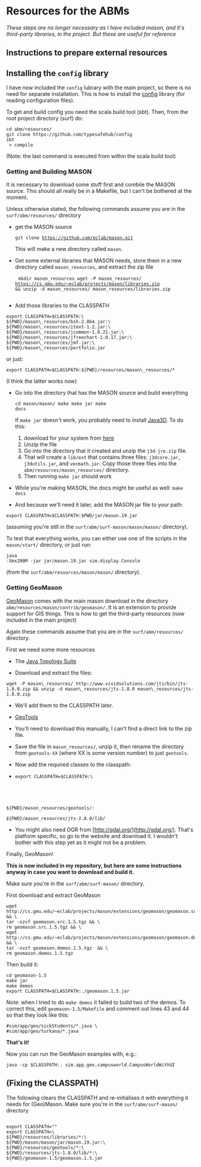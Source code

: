 # Resources for the ABMs

_These steps are no longer necessary as I have included mason, and it's third-party libraries, in the project. But these are useful for reference_

## Instructions to prepare external resources

## Installing the `config` library

I have now included the `config` lubrary with the main project, so there is no need for separate installation. This is how to install the [config](https://github.com/typesafehub/config) library (for reading configuration files).

To get and build config you need the scala build tool (sbt). Then, from the root project directory (surf) do:

```
cd abm/resources/
git clone https://github.com/typesafehub/config
sbt
 > compile
```

(Note: the last command is executed from within the scala build tool)

### Getting and Building MASON


It is necessary to download some stuff first and combile the MASON source. This should all really be in a Makefile, but I can't be bothered at the moment.

Unless otherwise stated, the following commands assume you are in the <code>surf/abm/resources/</code> directory

 - get the MASON source <pre><code>git clone https://github.com/eclab/mason.git</code></pre> This will make a new directory called <code>mason</code>.
 
 - Get some external libraries that MASON needs, store them in a new directory called <code>mason\_resources</code>, and extract the zip file  <pre>
<code>mkdir mason\_resources
wget -P mason\_resources/ https://cs.gmu.edu/~eclab/projects/mason/libraries.zip && unzip -d mason\_resources/ mason\_resources/libraries.zip </code>
</pre> 

 - Add those libraries to the CLASSPATH
<pre><code>export CLASSPATH=$CLASSPATH:\
${PWD}/mason\_resources/bsh-2.0b4.jar:\
${PWD}/mason\_resources/itext-1.2.jar:\
${PWD}/mason\_resources/jcommon-1.0.21.jar:\
${PWD}/mason\_resources/jfreechart-1.0.17.jar:\
${PWD}/mason\_resources/jmf.jar:\
${PWD}/mason\_resources/portfolio.jar</code></pre> 
or just:
<pre><code>export CLASSPATH=$CLASSPATH:${PWD}/resources/mason\_resources/*</code></pre>
(I think the latter works now)


 - Go into the directory that has the MASON source and build everything <pre><code>cd mason/mason/
make 
make jar
make docs</code></pre>
If <code>make jar</code> doesn't work, you probably need to install [Java3D](https://java3d.java.net/binary-builds.html). To do this: 

   1. download for your system from [here](https://java3d.java.net/binary-builds.html)
   2. Unzip the file
   3. Go into the directory that it created and unzip the <code>j3d-jre.zip</code> file.
   4. That will create a <code>lib/ext</code> that contains three files: <code>j3dcore.jar</code>, <code>j3dutils.jar</code>, and <code>vecmath.jar</code>. Copy those three files into the <code>abm/resources/mason\_resources/</code> directory.
   5. Then running <code>make jar</code> should work

 - While you're making MASON, the docs might be useful as well: <code>make docs</code>

 - And because we'll need it later, add the MASON jar file to your path:
<pre><code>export CLASSPATH=$CLASSPATH:$PWD/jar/mason.19.jar</code></pre>
(assuming you're still in the <code>surf/abm/surf-mason/mason/mason/</code> directory).

To test that everything works, you can either use one of the scripts in the <code>mason/start/</code> directory, or just run: <pre><code>java -Xmx200M -jar jar/mason.19.jar sim.display.Console</code></pre> (from the <code>surf/abm/resources/mason/mason/</code> directory).

### Getting GeoMason

[GeoMason](http://cs.gmu.edu/~eclab/projects/mason/extensions/geomason/)  comes with the main mason download in the directory `abm/resources/mason/contrib/geomason/`. It is an extension to provide support for GIS things. This is how to get the third-party resources (now included in the main project)

Again these commands assume that you are in the <code>surf/abm/resources/</code> directory.

First we need some more resources

 - The [Java Topology Suite](http://www.vividsolutions.com/jts/JTSHome.htm) 

  - Download and extract the files:
<pre><code>wget -P mason\_resources/ http://www.vividsolutions.com/jts/bin/jts-1.8.0.zip && unzip -d mason\_resources/jts-1.8.0 mason\_resources/jts-1.8.0.zip </code></pre>

  - We'll add them to the CLASSPATH later.

 - [GeoTools](https://sourceforge.net/projects/geotools/)

  - You'll need to download this manually, I can't find a direct link to the zip file.
  - Save the file in <code>mason\_resources/</code>, unzip it, then rename the directory from <code>geotools-XX</code> (where XX is some version number) to just <code>geotools</code>.

  - Now add the required classes to the classpath:
   - <pre><code>export CLASSPATH=$CLASSPATH:\
${PWD}/mason\_resources/geotools/*:\
${PWD}/mason\_resources/jts-1.8.0/lib/*</code></pre>

 - You might also need OGR from [http://gdal.org/](http://gdal.org/). That's platform specific, so go to the website and download it. I wouldn't bother with this step yet as it might not be a problem.

Finally, GeoMason!

**This is now included in my repository, but here are some instructions anyway in case you want to download and build it.**

Make sure you're in the <code>surf/abm/surf-mason/</code> directory. 

First download and extract GeoMason
<pre><code>wget http://cs.gmu.edu/~eclab/projects/mason/extensions/geomason/geomason.src.1.5.tgz && \
tar -xzvf geomason.src.1.5.tgz && \
rm geomason.src.1.5.tgz && \
wget http://cs.gmu.edu/~eclab/projects/mason/extensions/geomason/geomason.demos.1.5.tgz && \
tar -xvzf geomason.demos.1.5.tgz  && \
rm geomason.demos.1.5.tgz
</code></pre>

Then build it:

<pre><code>cd geomason-1.5
make jar
make demos
export CLASSPATH=$CLASSPATH:./geomason.1.5.jar
</code></pre>


Note: when I tried to do <code>make demos</code> it failed to build two of the demos. To correct this, edit <code>geomason-1.5/Makefile</code> and comment out lines 43 and 44 so that they look like this:

<pre><code>#sim/app/geo/sickStudents/*.java \
#sim/app/geo/turkana/*.java</code></pre>

**That's it!**

Now you can run the GeoMason examples with, e.g.:

<pre><code>java -cp $CLASSPATH:. sim.app.geo.campusworld.CampusWorldWithUI</code></pre>




## (Fixing the CLASSPATH)

The following clears the CLASSPATH and re-initialises it with everything it needs for (Geo)Mason. Make sure you're in the <code>surf/abm/surf-mason/</code> directory

<pre><code>
export CLASSPATH=""
export CLASSPATH=\
${PWD}/resources/libraries/*:\
${PWD}/mason/mason/jar/mason.19.jar:\
${PWD}/resources/geotools/*:\
${PWD}/resources/jts-1.8.0/lib/*:\
${PWD}/geomason-1.5/geomason.1.5.jar

</code></pre>
  

 

